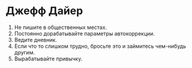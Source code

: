 # Джефф Дайер

1. Не пишите в общественных местах.
2. Постоянно дорабатывайте параметры автокоррекции.
3. Ведите дневник.
4. Если что то слишком трудно, бросьте это и займитесь чем-нибудь другим.
5. Вырабатывайте привычку.

